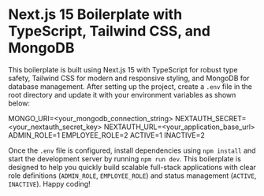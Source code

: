 # Next.js 15 Boilerplate with TypeScript, Tailwind CSS, and MongoDB

This boilerplate is built using Next.js 15 with TypeScript for robust type safety, Tailwind CSS for modern and responsive styling, and MongoDB for database management. After setting up the project, create a `.env` file in the root directory and update it with your environment variables as shown below: 

MONGO_URI=<your_mongodb_connection_string>
NEXTAUTH_SECRET=<your_nextauth_secret_key>
NEXTAUTH_URL=<your_application_base_url>
ADMIN_ROLE=1
EMPLOYEE_ROLE=2
ACTIVE=1
INACTIVE=2

Once the `.env` file is configured, install dependencies using `npm install` and start the development server by running `npm run dev`. This boilerplate is designed to help you quickly build scalable full-stack applications with clear role definitions (`ADMIN_ROLE`, `EMPLOYEE_ROLE`) and status management (`ACTIVE`, `INACTIVE`). Happy coding!





